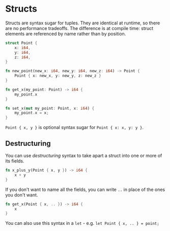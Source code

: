 # Structs

Structs are syntax sugar for tuples. They are identical at runtime, so there
are no performance tradeoffs. The difference is at compile time: struct
elements are referenced by name rather than by position.

```rust
struct Point {
    x: i64,
    y: i64,
    z: i64,
}

fn new_point(new_x: i64, new_y: i64, new_z: i64) -> Point {
    Point { x: new_x, y: new_y, z: new_z }
}

fn get_x(my_point: Point) -> i64 {
    my_point.x
}

fn set_x(mut my_point: Point, x: i64) {
    my_point.x = x;
}
```

`Point { x, y }` is optional syntax sugar for `Point { x: x, y: y }`.

## Destructuring

You can use *destructuring* syntax to take apart a struct into one or more of 
its fields.

```rust
fn x_plus_y(Point { x, y }) -> i64 {
    x + y
}
```

If you don't want to name all the fields, you can write `..` in place of the
ones you don't want.

```rust
fn get_x(Point { x, .. }) -> i64 {
    x
}
```

You can also use this syntax in a `let` - e.g. `let Point { x, .. } = point;`
